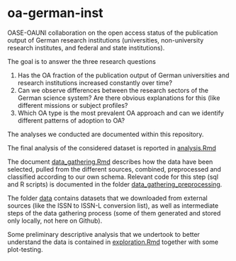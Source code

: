 # oa-german-inst
OASE-OAUNI collaboration on the open access status of the publication output of German research institutions (universities, non-university research institutes, and federal and state institutions).

The goal is to answer the three research questions 

1) Has the OA fraction of the publication output of German universities and research institutions increased constantly over time?
2) Can we observe differences between the research sectors of the German science system? Are there obvious explanations for this (like different missions or subject profiles?
3) Which OA type is the most prevalent OA approach and can we identify different patterns of adoption to OA?

The analyses we conducted are documented within this repository.

The final analysis of the considered dataset is reported in [analysis.Rmd](analysis.Rmd)

The document [data_gathering.Rmd](data_gathering.Rmd) describes how the data have been selected, pulled from the different sources, combined, preprocessed and classified according to our own schema. Relevant code for this step (sql and R scripts) is documented in the folder [data_gathering_preprocessing](data_gathering_preprocessing/).

The folder [data](data/) contains datasets that we downloaded from external sources (like the ISSN to ISSN-L conversion list), as well as intermediate steps of the data gathering process (some of them generated and stored only locally, not here on Github).

Some preliminary descriptive analysis that we undertook to better understand the data is contained in [exploration.Rmd](exploration.Rmd) together with some plot-testing.
